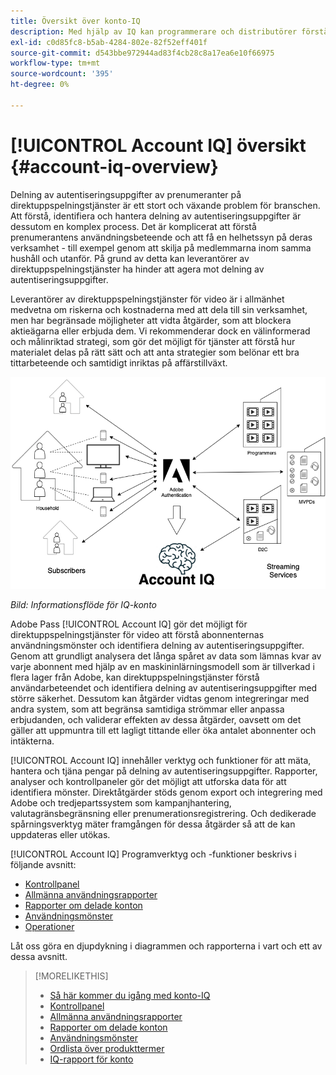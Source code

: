 ```yaml
---
title: Översikt över konto-IQ
description: Med hjälp av IQ kan programmerare och distributörer förstå riskerna för sina intäkter och sin verksamhet och fastställa de mest effektiva åtgärder som ska vidtas för att minska verkningarna av kreditbedrägeri.
exl-id: c0d85fc8-b5ab-4284-802e-82f52eff401f
source-git-commit: d543bbe972944ad83f4cb28c8a17ea6e10f66975
workflow-type: tm+mt
source-wordcount: '395'
ht-degree: 0%

---
```


# [!UICONTROL Account IQ] översikt {#account-iq-overview}

Delning av autentiseringsuppgifter av prenumeranter på direktuppspelningstjänster är ett stort och växande problem för branschen. Att förstå, identifiera och hantera delning av autentiseringsuppgifter är dessutom en komplex process. Det är komplicerat att förstå prenumerantens användningsbeteende och att få en helhetssyn på deras verksamhet - till exempel genom att skilja på medlemmarna inom samma hushåll och utanför. På grund av detta kan leverantörer av direktuppspelningstjänster ha hinder att agera mot delning av autentiseringsuppgifter.


<div class "preview">
Leverantörer av direktuppspelningstjänster för video är i allmänhet medvetna om riskerna och kostnaderna med att dela till sin verksamhet, men har begränsade möjligheter att vidta åtgärder, som att blockera aktieägarna eller erbjuda dem. Vi rekommenderar dock en välinformerad och målinriktad strategi, som gör det möjligt för tjänster att förstå hur materialet delas på rätt sätt och att anta strategier som belönar ett bra tittarbeteende och samtidigt inriktas på affärstillväxt. </span>

![IQ-flödesdiagram för konto](assets/aiq-intro.png)

*Bild: Informationsflöde för IQ-konto*

Adobe Pass [!UICONTROL Account IQ] gör det möjligt för direktuppspelningstjänster för video att förstå abonnenternas användningsmönster och identifiera delning av autentiseringsuppgifter. Genom att grundligt analysera det långa spåret av data som lämnas kvar av varje abonnent med hjälp av en maskininlärningsmodell som är tillverkad i flera lager från Adobe, kan direktuppspelningstjänster förstå användarbeteendet och identifiera delning av autentiseringsuppgifter med större säkerhet. Dessutom kan åtgärder vidtas genom integreringar med andra system, som att begränsa samtidiga strömmar eller anpassa erbjudanden, och validerar effekten av dessa åtgärder, oavsett om det gäller att uppmuntra till ett lagligt tittande eller öka antalet abonnenter och intäkterna.

[!UICONTROL Account IQ] innehåller verktyg och funktioner för att mäta, hantera och tjäna pengar på delning av autentiseringsuppgifter. Rapporter, analyser och kontrollpaneler gör det möjligt att utforska data för att identifiera mönster. Direktåtgärder stöds genom export och integrering med Adobe och tredjepartssystem som kampanjhantering, valutagränsbegränsning eller prenumerationsregistrering. Och dedikerade spårningsverktyg mäter framgången för dessa åtgärder så att de kan uppdateras eller utökas.

[!UICONTROL Account IQ] Programverktyg och -funktioner beskrivs i följande avsnitt:

* [Kontrollpanel](/help/accountiq/dashboard.md)
* [Allmänna användningsrapporter](/help/accountiq/general-usage-reports.md)
* [Rapporter om delade konton](/help/accountiq/shared-acc-reports.md)
* [Användningsmönster](/help/accountiq/usage-patterns.md)
* [Operationer](/help/accountiq/operations.md)

Låt oss göra en djupdykning i diagrammen och rapporterna i vart och ett av dessa avsnitt.

>[!MORELIKETHIS]
>
>* [Så här kommer du igång med konto-IQ](/help/accountiq/get-started.md)
>* [Kontrollpanel](/help/accountiq/dashboard.md)
>* [Allmänna användningsrapporter](/help/accountiq/general-usage-reports.md)
>* [Rapporter om delade konton](/help/accountiq/shared-acc-reports.md)
>* [Användningsmönster](/help/accountiq/usage-patterns.md)
>* [Ordlista över produkttermer](/help/accountiq/product-concepts.md)
>* [IQ-rapport för konto](https://www.adobe.com/content/dam/dx/us/en/products/primetime/resources/primetime-account-iq-whitepaper.pdf)

<!-- Credential sharing is rampant and prevalent among subscribers in the video streaming industry. To add to it, understanding, identifying, and acting on password sharing is a complex process. There is complexity involved in understanding the subscriber usage behavior and developing a holistic view of viewer activity—for example, distinguishing sharing among members within the same household and outside. Due to this challenge, streaming service providers have inhibitions in acting against password sharing.

Generally, video streaming service providers consider password sharing as fatal for business and act strongly against it, by blocking the sharers. However, it is advised to follow a holistic approach that enables them to understand sharing accurately and adopt strategies to reward good viewing behavior and target business growth simultaneously.

![Account IQ flow diagram](assets/aiq-intro.png)

*Figure: Account IQ information flow*

Adobe Pass Account IQ enables video streaming services understand the subscriber usage patterns and identify password sharing by analyzing usage behavior. Moreover, it validates the impact of applying actions to encourage legitimate viewing behavior while maximizing business ROI, eventually growing subscribers and revenue.

By deeply analyzing the long, winding trail of data left behind by each subscriber using Adobe's proprietary multi-layer machine learning model, customers can understand usage behavior and identify password sharing with a greater degree of certainty, use the insights to validate the impact of applying actions to encourage legitimate viewing behavior while maximizing business growth, eventually act on password sharing using validated tactics to improve viewer experience, growing subscribers and revenue (for e.g. converting sharers to paid subscribers, managing ad loads based on sharing behavior, rewarding good behavior with better viewer experience).

Account IQ is helps you understand usage patterns and identify password sharing by leveraging the Adobe Pass Authentication  solution that processes a huge volume of TV Everywhere transactions. A proprietary multi-layer machine learning model trained by this real-world TVE data accurately characterizes usage patterns and helps video streaming services understand usage patterns and identify password sharing at an individual account level. Based on Adobe's customer experience management solutions, Account IQ enables video streaming services to effectively use their audience data to create actionable sharing profiles as well powers integrations with other Adobe Digital Experience and 3rd party solutions—for example, Adobe Pass Concurrency Monitoring or Adobe Analytics—to enable understanding usage patterns, identify and act upon password sharing.


<!-- The widespread availability of video content and streaming services bring with it problem of account sharing; eventually leading to the loss of revenue by content providers. Account IQ helps TV Everywhere and VOD (video on demand) providers understand the risks to their revenue and business operations, and determine the most effective actions to take to mitigate the impacts of credential fraud. It helps these media companies (MVPDs, Programmers, and VOD providers) manage and uncover the instances of password sharing with a high level of confidence, enabling them deliver better business outcomes and provide better viewing experiences for subscribers.

To help media companies better understand the password sharing within their businesses, Adobe Pass Account IQ determines **Password Sharing Risk Index** that rates every subscriber on their likelihood of sharing account credentials for subscription passwords, from very low to very high. Based on these calculations and the resulting indices, analytics are performed and visuals are generated for better understanding and interpretation of the account sharing behavior. Account IQ is a hosted web application, which you can access using your browser.

Account IQ assigns sharing scores to different subscriber accounts, so that the content providers (media companies, programmers, MVPDs, and VOD providers) can take informed decisions about subscriber accounts and check the illicit sharing.

Passwords are the main methods for viewers to authenticate, and there is a misconception that credential sharing is allowed. This idea makes illicit password sharing a common practice; necessitating the need for media companies to educate their viewers about permissible sharing and prevent illicit sharing.-->
